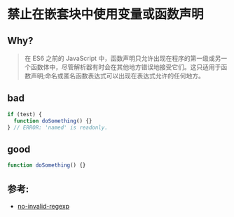 # 禁止在嵌套块中使用变量或函数声明

## Why?

> 在 ES6 之前的 JavaScript 中，函数声明只允许出现在程序的第一级或另一个函数体中，尽管解析器有时会在其他地方错误地接受它们。这只适用于函数声明;命名或匿名函数表达式可以出现在表达式允许的任何地方。

## bad

```js
if (test) {
  function doSomething() {}
} // ERROR: 'named' is readonly.
```

## good

```js
function doSomething() {}
```

## 参考:

- [no-invalid-regexp](https://eslint.org/docs/rules/no-invalid-regexp)
